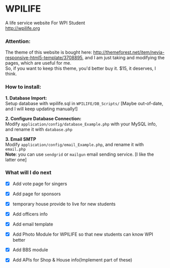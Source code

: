 WPILIFE
=======

A life service website For WPI Student   
http://wpilife.org    


### Attention:   
The theme of this website is bought here: http://themeforest.net/item/nevia-responsive-html5-template/3708895, and I am just taking and modifying the pages, which are useful for me.     
So, if you want to keep this theme, you'd better buy it. $15, it deserves, I think.   

### How to install:
**1. Database Import:**    
Setup database with wpilife.sql in `WPILIFE/DB_Scripts/` [Maybe out-of-date, and I will keep updating manually!]   

**2. Configure Database Connection:**   
Modify `application/config/database_Example.php` with your MySQL info, and rename it with `database.php`   

**3. Email SMTP**    
Modify `application/config/email_Example.php`, and rename it with `email.php`     
**Note**: you can use `sendgrid` or `mailgun` email sending service.  [I like the latter one]

### What will I do next
* [x] Add vote page for singers     
* [x] Add page for sponsors       
* [x] temporary house provide to live for new students       
* [x] Add officers info      
* [x] Add email template          
* [x] Add Photo Module for WPILIFE so that new students can know WPI better        
* [x] Add BBS module    
* [x] Add APIs for Shop & House info(Implement part of these)      

